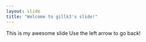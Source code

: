 ```yaml
---
layout: slide
title: "Welcome to gillk3's slide!"
---
```

This is my awesome slide
Use the left arrow to go back!
